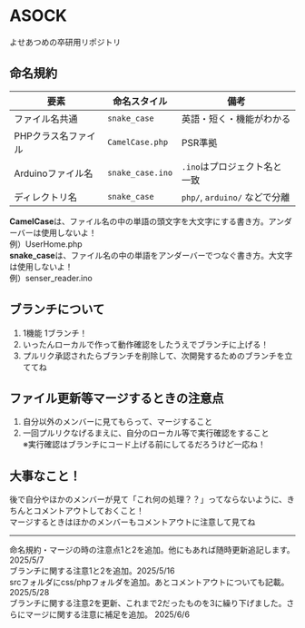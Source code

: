 # ASOCK
よせあつめの卒研用リポジトリ
## 命名規約
| 要素           | 命名スタイル           | 備考                       |
| ------------ | ---------------- | ------------------------ |
| ファイル名共通      | `snake_case`     | 英語・短く・機能がわかる             |
| PHPクラス名ファイル  | `CamelCase.php`  | PSR準拠                    |
| Arduinoファイル名 | `snake_case.ino` | `.ino`はプロジェクト名と一致        |
| ディレクトリ名      | `snake_case`     | `php/`, `arduino/` などで分離 |

**CamelCase**は、ファイル名の中の単語の頭文字を大文字にする書き方。アンダーバーは使用しないよ！<br>
例）UserHome.php<br>
**snake_case**は、ファイル名の中の単語をアンダーバーでつなぐ書き方。大文字は使用しないよ！<br>
例）senser_reader.ino<br>

## ブランチについて
1. 1機能 1ブランチ！
2. いったんローカルで作って動作確認をしたうえでブランチに上げる！
3. プルリク承認されたらブランチを削除して、次開発するためのブランチを立ててね

## ファイル更新等マージするときの注意点
1. 自分以外のメンバーに見てもらって、マージすること
2. 一回プルリクなげるまえに、自分のローカル等で実行確認をすること<br>
※実行確認はブランチにコード上げる前にしてるだろうけど一応ね！

## 大事なこと！
後で自分やほかのメンバーが見て「これ何の処理？？」ってならないように、きちんとコメントアウトしておくこと！<br>
マージするときはほかのメンバーもコメントアウトに注意して見てね
******
命名規約・マージの時の注意点1と2を追加。他にもあれば随時更新追記します。 2025/5/7<br>
ブランチに関する注意1と2を追加。2025/5/16<br>
srcフォルダにcss/phpフォルダを追加。あとコメントアウトについても記載。 2025/5/28<br>
ブランチに関する注意2を更新、これまで2だったものを3に繰り下げました。さらにマージに関する注意に補足を追加。 2025/6/6<br>